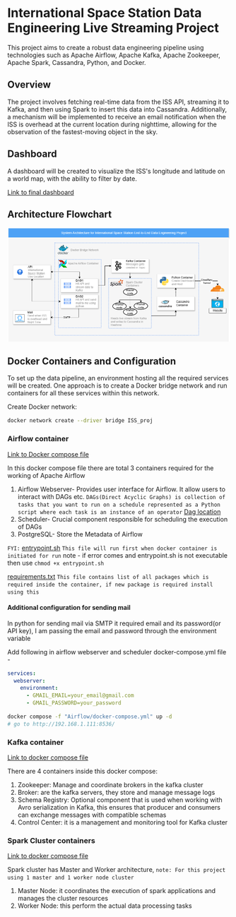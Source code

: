 # International Space Station Data Engineering Live Streaming Project

This project aims to create a robust data engineering pipeline using technologies such as Apache Airflow, Apache Kafka, Apache Zookeeper, Apache Spark, Cassandra, Python, and Docker.

## Overview

The project involves fetching real-time data from the ISS API, streaming it to Kafka, and then using Spark to insert this data into Cassandra. Additionally, a mechanism will be implemented to receive an email notification when the ISS is overhead at the current location during nighttime, allowing for the observation of the fastest-moving object in the sky.

## Dashboard

A dashboard will be created to visualize the ISS's longitude and latitude on a world map, with the ability to filter by date.

[Link to final dashboard](https://isspydash.prabshhs.in)

## Architecture Flowchart

![FLowchart](ISS_system_Architecture.png)

## Docker Containers and Configuration

To set up the data pipeline, an environment hosting all the required services will be created. One approach is to create a Docker bridge network and run containers for all these services within this network.

Create Docker network:

```bash
docker network create --driver bridge ISS_proj
```

### Airflow container

[Link to Docker compose file](Containers/Airflow/docker-compose.yml)

In this docker compose file there are total 3 containers required for the working of Apache Airflow

1. Airflow Webserver- Provides user interface for Airflow. It allow users to interact with DAGs etc. `DAGs(Direct Acyclic Graphs) is collection of tasks that you want to run on a schedule represented as a Python script where each task is an instance of an operator` [Dag location](Containers/Airflow/dags)
2. Scheduler- Crucial component responsible for scheduling the execution of DAGs
3. PostgreSQL- Store the Metadata of Airflow

`FYI:` [entrypoint.sh](Containers/Airflow/script/entrypoint.sh) `This file will run first when docker container is initiated for run` note - if error comes and entrypoint.sh is not executable then use `chmod +x entrypoint.sh`

[requirements.txt](Containers/Airflow/requirements.txt) `This file contains list of all packages which is required inside the container, if new package is required install using this`


#### Additional configuration for sending mail

In python for sending mail via SMTP it required email and its password(or API key), I am passing the email and password through the environment variable

Add following in airflow webserver and scheduler docker-compose.yml file -

```yml
services:
  webserver:
    environment:
      - GMAIL_EMAIL=your_email@gmail.com
      - GMAIL_PASSWORD=your_password
```


```bash
docker compose -f "Airflow/docker-compose.yml" up -d
# go to http://192.168.1.111:8536/
```

### Kafka container

[Link to docker compose file](Containers/Kafka/docker-compose.yml)

There are 4 containers inside this docker compose:

1. Zookeeper: Manage and coordinate brokers in the kafka cluster
2. Broker: are the kafka servers, they store and manage message logs
3. Schema Registry: Optional component that is used when working with Avro serialization in Kafka, this ensures that producer and consumers can exchange messages with compatible schemas
4. Control Center: it is a management and monitoring tool for Kafka cluster

### Spark Cluster containers

[Link to docker compose file](Containers/Spark/docker-compose.yml)

Spark cluster has Master and Worker architecture, `note: For this project using 1 master and 1 worker node cluster`

1. Master Node: it coordinates the execution of spark applications and manages the cluster resources
2. Worker Node: this perform the actual data processing tasks


